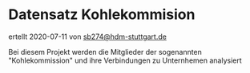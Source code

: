 # Datensatz Kohlekommision # 

ertellt 2020-07-11 von sb274@hdm-stuttgart.de

Bei diesem Projekt werden die Mitglieder der sogenannten "Kohlekommission" und ihre Verbindungen zu Unternhemen analysiert 

